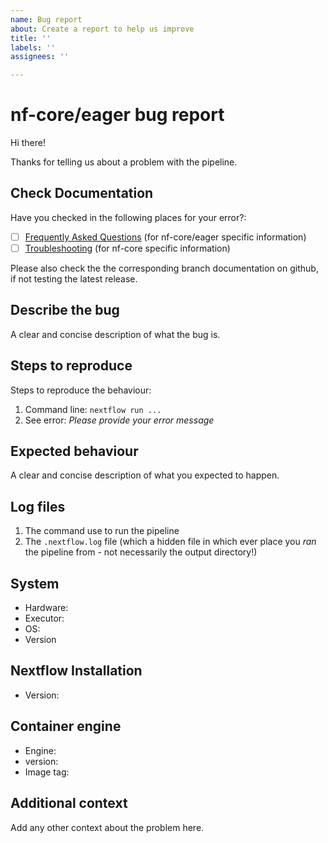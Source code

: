 ```yaml
---
name: Bug report
about: Create a report to help us improve
title: ''
labels: ''
assignees: ''

---
```


# nf-core/eager bug report

Hi there!

Thanks for telling us about a problem with the pipeline.

## Check Documentation

Have you checked in the following places for your error?:
- [ ] [Frequently Asked Questions](https://nf-co.re/eager/docs/faq)
      (for nf-core/eager specific information)
- [ ] [Troubleshooting](https://nf-co.re/usage/troubleshooting)
      (for nf-core specific information)

Please also check the the corresponding branch documentation on github, if not 
testing the latest release.

## Describe the bug

A clear and concise description of what the bug is.

## Steps to reproduce

Steps to reproduce the behaviour:

1. Command line: `nextflow run ...`
2. See error: _Please provide your error message_

## Expected behaviour

A clear and concise description of what you expected to happen.

## Log files

1. The command use to run the pipeline
2. The `.nextflow.log` file (which a hidden file in which ever place you _ran_
   the pipeline from - not necessarily the output directory!)

## System

- Hardware: <!-- [e.g. HPC, Desktop, Cloud...] -->
- Executor: <!-- [e.g. slurm, local, awsbatch...] -->
- OS: <!-- [e.g. CentOS Linux, macOS, Linux Mint...] -->
- Version <!-- [e.g. 7, 10.13.6, 18.3...] -->

## Nextflow Installation

- Version: <!-- [e.g. 19.10.0] -->

## Container engine

- Engine: <!-- [e.g. Conda, Docker or Singularity] -->
- version: <!-- [e.g. 2.1.0] -->
- Image tag: <!-- [e.g. nfcore/eager:2.1.0] -->

## Additional context

Add any other context about the problem here.
